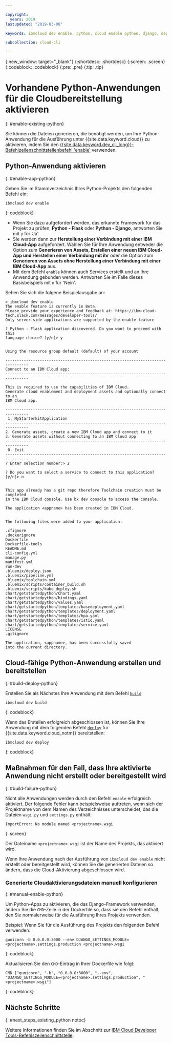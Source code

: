 ```yaml
---

copyright:
  years: 2019
lastupdated: "2019-03-08"

keywords: ibmcloud dev enable, python, cloud enable python, django, deploy python, build python, python debug, python troubleshoot, python cloud help

subcollection: cloud-cli

---
```


{:new_window: target="_blank"}
{:shortdesc: .shortdesc}
{:screen: .screen}
{:codeblock: .codeblock}
{:pre: .pre}
{:tip: .tip}

# Vorhandene Python-Anwendungen für die Cloudbereitstellung aktivieren
{: #enable-existing-python}

Sie können die Dateien generieren, die benötigt werden, um Ihre Python-Anwendung für die Ausführung unter {{site.data.keyword.cloud}} zu aktivieren, indem Sie den [{{site.data.keyword.dev_cli_long}}-Befehlzeilenschnittstellenbefehl 'enable'](/docs/cli/idt?topic=cloud-cli-idt-cli#enable) verwenden.

## Python-Anwendung aktivieren
{: #enable-app-python}

Geben Sie im Stammverzeichnis Ihres Python-Projekts den folgenden Befehl ein:
```
ibmcloud dev enable
```
{: codeblock}

* Wenn Sie dazu aufgefordert werden, das erkannte Framework für das Projekt zu prüfen, **Python - Flask** oder **Python - Django**, antworten Sie mit `y` für 'Ja'. 
* Sie werden dann zur **Herstellung einer Verbindung mit einer IBM Cloud-App** aufgefordert. Wählen Sie für Ihre Anwendung entweder die Option zum **Generieren von Assets, Erstellen einer neuen IBM Cloud-App und Herstellen einer Verbindung mit ihr** oder die Option zum **Generieren von Assets ohne Herstellung einer Verbindung mit einer IBM Cloud-App** aus.
* Mit dem Befehl `enable` können auch Services erstellt und an Ihre Anwendung gebunden werden. Antworten Sie im Falle dieses Basisbeispiels mit `n` für 'Nein'.

Sehen Sie sich die folgene Beispielausgabe an:
```
> ibmcloud dev enable
The enable feature is currently in Beta.
Please provide your experience and feedback at: https://ibm-cloud-tech.slack.com/messages/developer-tools/
Only server-side applications are supported by the enable feature

? Python - Flask application discovered. Do you want to proceed with this
language choice? [y/n]> y


Using the resource group default (default) of your account

--------------------------------------------------------------------------------
Connect to an IBM Cloud app:
--------------------------------------------------------------------------------

This is required to use the capabilities of IBM Cloud.
Generate cloud enablement and deployment assets and optionally connect to an
IBM Cloud app.

--------------------------------------------------------------------------------
 1. MyStarterkitApplication
--------------------------------------------------------------------------------
2. Generate assets, create a new IBM Cloud app and connect to it
3. Generate assets without connecting to an IBM Cloud app
--------------------------------------------------------------------------------
 0. Exit
--------------------------------------------------------------------------------
? Enter selection number:> 2

? Do you want to select a service to connect to this application? [y/n]> n


This app already has a git repo therefore Toolchain creation must be completed
in the IBM Cloud console. Use bx dev console to access the console.

The application <appname> has been created in IBM Cloud.


The following files were added to your application:

.cfignore
.dockerignore
Dockerfile
Dockerfile-tools
README.md
cli-config.yml
manage.py
manifest.yml
run-dev
.bluemix/deploy.json
.bluemix/pipeline.yml
.bluemix/toolchain.yml
.bluemix/scripts/container_build.sh
.bluemix/scripts/kube_deploy.sh
chart/getstartedpython/Chart.yaml
chart/getstartedpython/bindings.yaml
chart/getstartedpython/values.yaml
chart/getstartedpython/templates/basedeployment.yaml
chart/getstartedpython/templates/deployment.yaml
chart/getstartedpython/templates/hpa.yaml
chart/getstartedpython/templates/istio.yaml
chart/getstartedpython/templates/service.yaml
LICENSE
.gitignore

The application, <appname>, has been successfully saved
into the current directory.
```

## Cloud-fähige Python-Anwendung erstellen und bereitstellen
{: #build-deploy-python}

Erstellen Sie als Nächstes Ihre Anwendung mit dem Befehl [`build`](/docs/cli/idt?topic=cloud-cli-idt-cli#build):
```
ibmcloud dev build
```
{: codeblock}

Wenn das Erstellen erfolgreich abgeschlossen ist, können Sie Ihre Anwendung mit dem folgenden Befehl [`deploy`](/docs/cli/idt?topic=cloud-cli-idt-cli#deploy) für {{site.data.keyword.cloud_notm}} bereitstellen:
```
ibmcloud dev deploy
```
{: codeblock}

## Maßnahmen für den Fall, dass Ihre aktivierte Anwendung nicht erstellt oder bereitgestellt wird
{: #build-failure-python}

Nicht alle Anwendungen werden durch den Befehl `enable` erfolgreich aktiviert. Der folgende Fehler kann beispielsweise auftreten, wenn sich der Projektname von dem Namen des Verzeichnisses unterscheidet, das die Dateien `wsgi.py` und `settings.py` enthält:
```
ImportError: No module named <projectname>.wsgi
```
{: screen}

Der Dateiname `<projectname>.wsgi` ist der Name des Projekts, das aktiviert wird.

Wenn Ihre Anwendung nach der Ausführung von `ibmcloud dev enable` nicht erstellt oder bereitgestellt wird, können Sie die generierten Dateien so ändern, dass die Cloud-Aktivierung abgeschlossen wird.

### Generierte Cloudaktivierungsdateien manuell konfigurieren
{: #manual-enable-python}

Um Python-Apps zu aktivieren, die das Django-Framework verwenden, ändern Sie die `CMD`-Zeile in der Dockerfile so, dass sie den Befehl enthält, den Sie normalerweise für die Ausführung Ihres Projekts verwenden.

Beispiel: Wenn Sie für die Ausführung des Projekts den folgenden Befehl verwenden:
```
gunicorn -b 0.0.0.0:3000 --env DJANGO_SETTINGS_MODULE=<projectname>.settings.production <projectname>.wsgi
```
{: codeblock}

Aktualisieren Sie den `CMD`-Eintrag in Ihrer Dockerfile wie folgt:
```
CMD ["gunicorn", "-b", "0.0.0.0:3000", "--env", "DJANGO_SETTINGS_MODULE=<projectname>.settings.production", "<projectname>.wsgi"]
```
{: codeblock}

## Nächste Schritte
{: #next_steps_existing_python notoc}

Weitere Informationen finden Sie im Abschnitt zur [IBM Cloud Developer Tools-Befehlszeilenschnittstelle](/docs/cli/idt?topic=cloud-cli-idt-cli#idt-cli).
